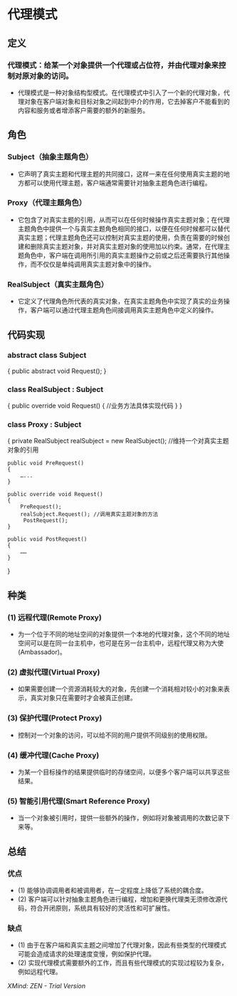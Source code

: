 # 代理模式

## 定义

### 代理模式：给某一个对象提供一个代理或占位符，并由代理对象来控制对原对象的访问。

- 代理模式是一种对象结构型模式。在代理模式中引入了一个新的代理对象，代理对象在客户端对象和目标对象之间起到中介的作用，它去掉客户不能看到的内容和服务或者增添客户需要的额外的新服务。

## 角色

### Subject（抽象主题角色）

- 它声明了真实主题和代理主题的共同接口，这样一来在任何使用真实主题的地方都可以使用代理主题，客户端通常需要针对抽象主题角色进行编程。

###  Proxy（代理主题角色）

- 它包含了对真实主题的引用，从而可以在任何时候操作真实主题对象；在代理主题角色中提供一个与真实主题角色相同的接口，以便在任何时候都可以替代真实主题；代理主题角色还可以控制对真实主题的使用，负责在需要的时候创建和删除真实主题对象，并对真实主题对象的使用加以约束。通常，在代理主题角色中，客户端在调用所引用的真实主题操作之前或之后还需要执行其他操作，而不仅仅是单纯调用真实主题对象中的操作。

### RealSubject（真实主题角色）

- 它定义了代理角色所代表的真实对象，在真实主题角色中实现了真实的业务操作，客户端可以通过代理主题角色间接调用真实主题角色中定义的操作。

## 代码实现

### abstract class Subject
{
    public abstract void Request();
}

### class RealSubject : Subject
{
    public override void Request()
    {
        //业务方法具体实现代码
    }
}

### class Proxy : Subject
{
    private RealSubject realSubject = new RealSubject(); //维持一个对真实主题对象的引用
 
    public void PreRequest() 
    {
        …...
    }
 
    public override void Request() 
    {
        PreRequest();
        realSubject.Request(); //调用真实主题对象的方法
         PostRequest();
    }
 
    public void PostRequest() 
    {
        ……
    }
}

## 种类

### (1) 远程代理(Remote Proxy)

- 为一个位于不同的地址空间的对象提供一个本地的代理对象，这个不同的地址空间可以是在同一台主机中，也可是在另一台主机中，远程代理又称为大使(Ambassador)。

### (2) 虚拟代理(Virtual Proxy)

- 如果需要创建一个资源消耗较大的对象，先创建一个消耗相对较小的对象来表示，真实对象只在需要时才会被真正创建。

###  (3) 保护代理(Protect Proxy)

- 控制对一个对象的访问，可以给不同的用户提供不同级别的使用权限。

### (4) 缓冲代理(Cache Proxy)

- 为某一个目标操作的结果提供临时的存储空间，以便多个客户端可以共享这些结果。

###  (5) 智能引用代理(Smart Reference Proxy)

- 当一个对象被引用时，提供一些额外的操作，例如将对象被调用的次数记录下来等。

## 总结

### 优点

-  (1) 能够协调调用者和被调用者，在一定程度上降低了系统的耦合度。
- (2) 客户端可以针对抽象主题角色进行编程，增加和更换代理类无须修改源代码，符合开闭原则，系统具有较好的灵活性和可扩展性。

### 缺点

- (1) 由于在客户端和真实主题之间增加了代理对象，因此有些类型的代理模式可能会造成请求的处理速度变慢，例如保护代理。
-  (2) 实现代理模式需要额外的工作，而且有些代理模式的实现过程较为复杂，例如远程代理。

*XMind: ZEN - Trial Version*